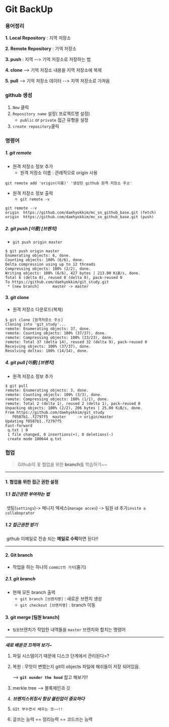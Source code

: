 # Git BackUp



### 용어정리

**1. Local Repository** : 지역 저장소 

**2. Remote Repository** : 기억 저장소

**3. push** : 지역 --> 기억 저장소로 저장하는 법

**4. clone** --> 기억 저장소 내용을 지역 저장소에 복제

**5. pull** -->  기억 저장소 데이터 --> 지역 저장소로 가져옴



### github 생성

1. `New` 클릭
2. `Repository name` 설정( 프로젝트명 설정)
   - `public` or `private` 접근 유형을 설정
3. `create repository`클릭



### 명령어

##### 1. git remote

- 원격 저장소 정보 추가
  - 원격 저장소 이름 : 관례적으로 origin 사용

```
git remote add 'origin(이름)' '생성된 github 원격 저장소 주소'
```

- 원격 저장소 정보 출력
  - `git remote -v`

```
git remote --v
origin  https://github.com/daehyokkim/mc_sn_github_base.git (fetch)
origin  https://github.com/daehyokkim/mc_sn_github_base.git (push)
```

##### 2. git push [이름] [브렌치]

- `git push origin master` 

```
$ git push origin master
Enumerating objects: 6, done.
Counting objects: 100% (6/6), done.
Delta compression using up to 12 threads
Compressing objects: 100% (2/2), done.
Writing objects: 100% (6/6), 427 bytes | 213.00 KiB/s, done.
Total 6 (delta 0), reused 0 (delta 0), pack-reused 0
To https://github.com/daehyokkim/git_study.git
 * [new branch]      master -> master
```

#### 3. git clone

- 원격 저장소 다운로드(복제)

```
$ git clone [원격저장소 주소]
Cloning into 'git_study'...
remote: Enumerating objects: 37, done.
remote: Counting objects: 100% (37/37), done.
remote: Compressing objects: 100% (23/23), done.
remote: Total 37 (delta 14), reused 32 (delta 9), pack-reused 0
Receiving objects: 100% (37/37), done.
Resolving deltas: 100% (14/14), done.
```

##### 4. git pull [이름] [브렌치]

- 원격 저장소 정보 추가

```
$ git pull
remote: Enumerating objects: 3, done.
remote: Counting objects: 100% (3/3), done.
remote: Compressing objects: 100% (1/1), done.
remote: Total 2 (delta 1), reused 2 (delta 1), pack-reused 0
Unpacking objects: 100% (2/2), 206 bytes | 25.00 KiB/s, done.
From https://github.com/daehyokkim/git_study
   f0507b1..f2797f5  master     -> origin/master
Updating f0507b1..f2797f5
Fast-forward
 q.txt | 0
 1 file changed, 0 insertions(+), 0 deletions(-)
 create mode 100644 q.txt
```





### 협업

> Github의 꽃 협업을 위한 **branch**를 학습하기~~ 

---

#### 1. 협업을 위한 접근 권한 설정

##### 	1.1 접근권한 부여하는 법

​	셋팅(`settings`)-> 메니지 엑세스(`manage acces`) ->  팀원 id 추가`invite a  collaboprator`

##### 	1.2 접근권한 받기

​	github 이메일로 전송 되는 **메일로 수락**하면 된다!!

---

#### 2. Git branch

- 작업을 하는 하나의 `commit의 가지`(줄기)

##### 2.1. git branch

- 현재 모든 branch 출력
  - `git branch [브렌치명]` : 새로운 브렌치 생성
  - `git checkout [브렌치명]` : branch 이동

 #### 3. git merge [팀원 branch]

- `팀원`브렌치가 작업한 내역들을 `master` 브렌치와 합치는 명령어

---





***새로 배운것 끄적여 보기~***

1. 파일 시스템이기 때문에 디스크 단계에서 관리된다>?

2. 복원 : 무엇이 변했는지 git이 objects 파일에 해쉬들이 저장 되어있음.  

   --> **`git ounder the hood`** 참고 해보기!!

3. merkle tree --> 블록체인과 깃

4. ***브렌치스위칭시 항상 클린업이 중요하다***

5. `GIt 부수면서 배우는 것~~!!`

6. 글쓰는 능력 == 정리능력 == 코드쓰는 능력